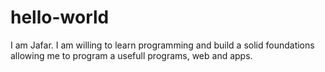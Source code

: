 # hello-world
I am Jafar. I am willing to learn programming and build a solid foundations allowing me to program a usefull programs, web and apps.
